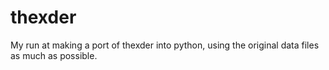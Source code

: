 thexder
=======

My run at making a port of thexder into python, using the original data files as much as possible.
